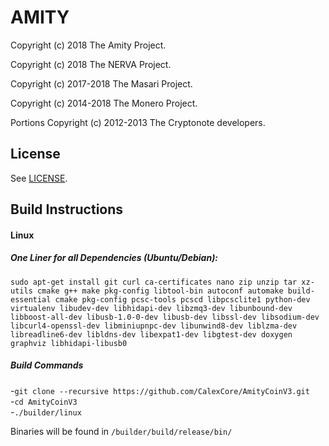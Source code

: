 # AMITY

Copyright (c) 2018 The Amity Project.

Copyright (c) 2018 The NERVA Project.

Copyright (c) 2017-2018 The Masari Project.

Copyright (c) 2014-2018 The Monero Project.

Portions Copyright (c) 2012-2013 The Cryptonote developers.


## License

See [LICENSE](LICENSE).

## Build Instructions

#### Linux

##### One Liner for all Dependencies (Ubuntu/Debian):   
`sudo apt-get install git curl ca-certificates nano zip unzip tar xz-utils cmake g++ make pkg-config libtool-bin autoconf automake build-essential cmake pkg-config pcsc-tools pcscd libpcsclite1 python-dev virtualenv libudev-dev libhidapi-dev libzmq3-dev libunbound-dev libboost-all-dev libusb-1.0-0-dev libusb-dev libssl-dev libsodium-dev libcurl4-openssl-dev libminiupnpc-dev libunwind8-dev liblzma-dev libreadline6-dev libldns-dev libexpat1-dev libgtest-dev doxygen graphviz libhidapi-libusb0`  
  
 ##### Build Commands

-`git clone --recursive https://github.com/CalexCore/AmityCoinV3.git`  
-`cd AmityCoinV3`  
-`./builder/linux`
  
Binaries will be found in `/builder/build/release/bin/`
